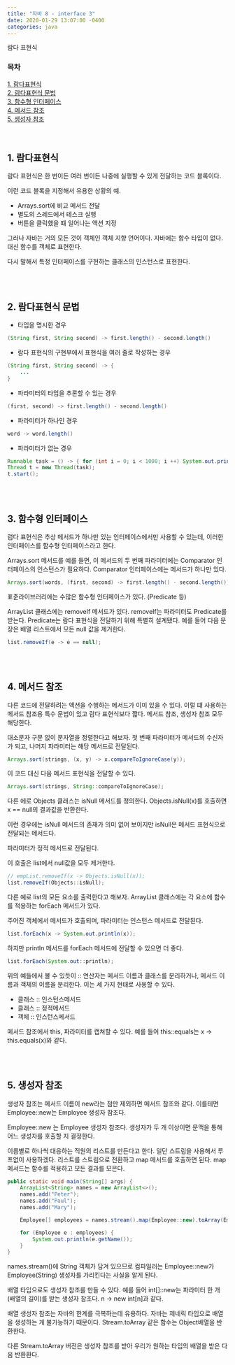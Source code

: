 ```yaml
---
title: "자바 8 - interface 3"
date: 2020-01-29 13:07:00 -0400
categories: java
---
```


람다 표현식

### 목차
[1. 람다표현식](#1-람다표현식)<br>
[2. 람다표현식 문법](#2-람다표현식-문법)<br>
[3. 함수형 인터페이스](#3-함수형-인터페이스)<br>
[4. 메서드 참조](#4-메서드-참조)<br>
[5. 생성자 참조](#5-생성자-참조)<br>
<br><br>


## 1. 람다표현식
람다 표현식은 한 번이든 여러 번이든 나중에 실행할 수 있게 전달하는 코드 블록이다.

이런 코드 블록을 지정해서 유용한 상황의 예.
- Arrays.sort에 비교 메서드 전달
- 별도의 스레드에서 테스크 실행
- 버튼을 클릭했을 떄 일어나는 액션 지정

그러나 자바는 거의 모든 것이 객체인 객체 지향 언어이다. 자바에는 함수 타입이 없다. 대신 함수를 객체로 표현한다.

다시 말해서 특정 인터페이스를 구현하는 클래스의 인스턴스로 표현한다.

<br><br>

## 2. 람다표현식 문법

- 타입을 명시한 경우
```java
(String first, String second) -> first.length() - second.length()
```

- 람다 표현식의 구현부에서 표현식을 여러 줄로 작성하는 경우
```java
(String first, String second) -> {
    ...
}
```

- 파라미터의 타입을 추론할 수 있는 경우
```java
(first, second) -> first.length() - second.length()
```

- 파라미터가 하나인 경우
```java
word -> word.length()
```

- 파라미터가 없는 경우
```java
Runnable task = () -> { for (int i = 0; i < 1000; i ++) System.out.println("Hello"); };
Thread t = new Thread(task);
t.start();
```

<br><br>

## 3. 함수형 인터페이스
럼다 표현식은 추상 메서드가 하나만 있는 인터페이스에서만 사용할 수 있는데, 이러한 인터페이스를 함수형 인터페이스라고 한다.

Arrays.sort 메서드를 예를 들면, 이 메서드의 두 번째 파라미터에는 Comparator 인터페이스의 인스턴스가 필요하다. Comparator 인터페이스에는 메서드가 하나만 있다.

```java
Arrays.sort(words, (first, second) -> first.length() - second.length());
```

표준라이브러리에는 수많은 함수형 인터페이스가 있다. (Predicate 등)

ArrayList 클래스에는 removeIf 메서드가 있다. removeIf는 파라미터도 Predicate를 받는다. Predicate는 람다 표현식을 전달하기 위해 특별히 설계됐다. 예를 들어 다음 문장은 배열 리스트에서 모든 null 값을 제거한다.
```java
list.removeIf(e -> e == null);
```

<br><br>

## 4. 메서드 참조
다른 코드에 전달하려는 액션을 수행하는 메서드가 이미 있을 수 있다. 이럴 떄 사용하는 메서드 참조용 특수 문법이 있고 람다 표현식보다 짧다. 메서드 참조, 생성자 참조 모두 해당한다.

대소문자 구문 없이 문자열을 정렬한다고 해보자.
첫 번째 파라미터가 메서드의 수신자가 되고, 나머지 파라미터는 해당 메서드로 전달된다.
```java
Arrays.sort(strings, (x, y) -> x.compareToIgnoreCase(y));
```

이 코드 대신 다음 메서드 표현식을 전달할 수 있다.
```java
Arrays.sort(strings, String::compareToIgnoreCase);
```

다른 에로 Objects 클래스는 isNull 메서드를 정의한다. Objects.isNull(x)를 호출하면 x == null의 결과값을 반환한다.

이런 경우에는 isNull 메서드의 존재가 의미 없어 보이지만 isNull은 메서드 표현식으로 전달되는 메서드다.

파라미터가 정적 메서드로 전달된다.

이 호출은 list에서 null값을 모두 제거한다.
```java
// empList.removeIf(x -> Objects.isNull(x));
list.removeIf(Objects::isNull);
```

다른 예로 list의 모든 요소를 출력한다고 해보자. ArrayList 클래스에는 각 요소에 함수를 적용하는 forEach 메서드가 있다.

주어진 객체에서 메서드가 호출되며, 파라미터는 인스턴스 메서드로 전달된다.
```java
list.forEach(x -> System.out.println(x));
```

하지만 println 메서드를 forEach 메서드에 전달할 수 있으면 더 좋다.
```java
list.forEach(System.out::println);
```

위의 예들에서 볼 수 있듯이 :: 연산자는 메서드 이름과 클래스를 분리하거나, 메서드 이름과 객체의 이름을 분리한다. 이는 세 가지 현태로 사용할 수 있다.
- 클래스 :: 인스턴스메서드
- 클래스 :: 정적메서드
- 객체 :: 인스턴스메서드

메서드 참조에서 this, 파라미터를 캡쳐할 수 있다. 예를 들어 this::equals는 x -> this.equals(x)와 같다.

<br><br>

## 5. 생성자 참조
생성자 참조는 메서드 이름이 new라는 점만 제외하면 메서드 참조와 같다. 이를테면 Employee::new는 Employee 생성자 참조다.

Employee::new 는 Employee 생성자 참조다. 생성자가 두 개 이상이면 문맥을 통해 어느 생성자를 호출할 지 결정한다.

이름별로 하나씩 대응하는 직원의 리스트를 만든다고 한다. 일단 스트림을 사용해서 루프없이 사용하겠다. 리스트를 스트림으로 전환하고 map 메서드를 호출하면 된다. map 메서드는 함수를 적용하고 모든 결과를 모은다.

```java
public static void main(String[] args) {
    ArrayList<String> names = new ArrayList<>();
    names.add("Peter");
    names.add("Paul");
    names.add("Mary");

    Employee[] employees = names.stream().map(Employee::new).toArray(Employee[]::new);

    for (Employee e : employees) {
        System.out.println(e.getName());
    }
}
```

names.stream()에 String 객체가 담겨 있으므로 컴파일러는 Employee::new가 Employee(String) 생성자를 가리킨다는 사실을 알게 된다.


배열 타입으로도 생성자 참조를 만들 수 있다. 예를 들어 int[]::new는 파라미터 한 개(배열의 길이)를 받는 생성자 참조다. n -> new int[n]과 같다.

배열 생성자 참조는 자바의 한계를 극복하는데 유용하다. 자바는 제네릭 타입으로 배열을 생성하는 게 불가능하기 때문이다. Stream.toArray 같은 함수는 Object배열을 반환한다.

다른 Stream.toArray 버전은 생성자 참조를 받아 우리가 원하는 타입의 배열을 받은 다음 반환환다.

<br><br>